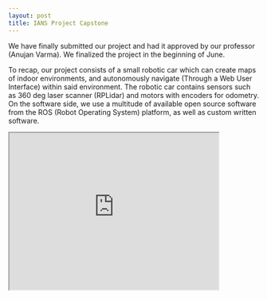 ```yaml
---
layout: post
title: IANS Project Capstone
---
```


We have finally submitted our project and had it approved by our professor (Anujan Varma). We finalized the project in the beginning of June.

To recap, our project consists of a small robotic car which can create maps of indoor environments, and autonomously navigate (Through a Web User Interface) within said environment. The robotic car contains sensors such as 360 deg laser scanner (RPLidar) and motors with encoders for odometry. On the software side, we use a multitude of available open source software from the ROS (Robot Operating System) platform, as well as custom written software.

 <iframe width="420" height="315"
src="https://www.youtube.com/embed/xY0hCxSKdxE&t=80s">
</iframe> 
